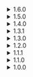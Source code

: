 <details>
  <summary>1.6.0</summary>

  - add
    - [GammaOfNightLights](https://thunderstore.io/c/valheim/p/shudnal/GammaOfNightLights/)
    - [HipLantern](https://thunderstore.io/c/valheim/p/shudnal/HipLantern/)
    - [CircletExtended](https://thunderstore.io/c/valheim/p/shudnal/CircletExtended/)
    - [Loyal Spears](https://thunderstore.io/c/valheim/p/Goldenrevolver/Loyal_Spears_Auto_Pickup_And_Return_To_Owner/)
    - [Proper Spears](https://thunderstore.io/c/valheim/p/Goldenrevolver/Proper_Spears_Forward_Facing_With_Thrust_Attacks/)

  - update
    - Quick_Stack_Store_Sort_Trash_Restock
    - Warfare
    - Armory
</details>

<details>
  <summary>1.5.0</summary>

  - add
    - [HUDCompass](https://thunderstore.io/c/valheim/p/Neobotics/HUDCompass/) - compass on the HUD wich is also adding pin for boats and portals
    - [PortablePals](https://thunderstore.io/c/valheim/p/Meldurson/PortablePals/) - ability to store pets in a special stone

  - remove
    - SmoothSave - because of the issues related to the saving process. Probably it is not depends on the mod itself.

  - update
    - AAA_Crafting
    - ConfigurationManager
    - Server_devcommands
</details>

<details>
  <summary>1.4.0</summary>

  - add
    - [balrond humanoidRandomizer](https://thunderstore.io/c/valheim/p/Balrond/balrond_humanoidRandomizer/)
    - [SearchableBuildMenu](https://thunderstore.io/c/valheim/p/Azumatt/SearchableBuildMenu/)
    - [Better_Wisps](https://thunderstore.io/c/valheim/p/Digitalroot/Better_Wisps/)
  - remove
    - [RtDOcean](https://thunderstore.io/c/valheim/p/Soloredis/RtDOcean/)
</details>

<details>
  <summary>1.3.1</summary>

  - update dependencies
    - balrond_shipyard
    - EpicJewels
    - VNEI
</details>

<details>
  <summary>1.3.0</summary>

  - add [SearsCatalog](https://thunderstore.io/c/valheim/p/ComfyMods/SearsCatalog/)
  - add [OdinArchitect](https://thunderstore.io/c/valheim/p/OdinPlus/OdinArchitect/)
</details>

<details>
  <summary>1.2.0</summary>

  - add [Alpus-Transmog](https://thunderstore.io/c/valheim/p/Alpus/Transmog/)
  - add [ComfyMods-Scenic](https://thunderstore.io/c/valheim/p/ComfyMods/Scenic/)
  - add [Therzie-Armory](https://thunderstore.io/c/valheim/p/Therzie/Armory/)
</details>

<details>
  <summary>1.1.1</summary>

  - added missed mod - JereKuusela Server devcommands
</details>

<details>
  <summary>1.1.0</summary>

  - added configs for Player Inventory and Creature Lvl
  - added [Display Day and Time in HUD v1.1.2](https://www.nexusmods.com/valheim/mods/861) inside the modpack, since I've not found it on Thunderstore
</details>

<details>
  <summary>1.0.0</summary>

  - initial release
</details>